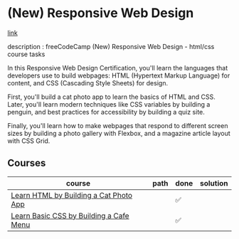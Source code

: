 # (New) Responsive Web Design

[link](https://www.freecodecamp.org/learn/2022/responsive-web-design/)

description : freeCodeCamp (New) Responsive Web Design - html/css course tasks

In this Responsive Web Design Certification, you'll learn the languages that developers use to build webpages: HTML (Hypertext Markup Language) for content, and CSS (Cascading Style Sheets) for design.

First, you'll build a cat photo app to learn the basics of HTML and CSS. Later, you'll learn modern techniques like CSS variables by building a penguin, and best practices for accessibility by building a quiz site.

Finally, you'll learn how to make webpages that respond to different screen sizes by building a photo gallery with Flexbox, and a magazine article layout with CSS Grid.

## Courses
| course | path | done | solution |
| --- | --- | --- | --- |
| [Learn HTML by Building a Cat Photo App](https://www.freecodecamp.org/learn/2022/responsive-web-design/learn-html-by-building-a-cat-photo-app/) | | ✅ |  |
| [Learn Basic CSS by Building a Cafe Menu](https://www.freecodecamp.org/learn/2022/responsive-web-design/learn-basic-css-by-building-a-cafe-menu/) | | ✅ | |

